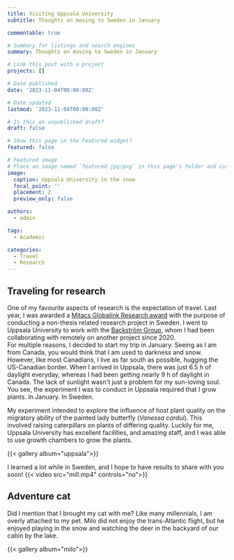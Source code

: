 ```yaml
---
title: Visiting Uppsala University
subtitle: Thoughts on moving to Sweden in January

commentable: true

# Summary for listings and search engines
summary: Thoughts on moving to Sweden in January

# Link this post with a project
projects: []

# Date published
date: '2023-11-04T00:00:00Z'

# Date updated
lastmod: '2023-11-04T00:00:00Z'

# Is this an unpublished draft?
draft: false

# Show this page in the Featured widget?
featured: false

# Featured image
# Place an image named `featured.jpg/png` in this page's folder and customize its options here.
image:
  caption: Uppsala University in the snow
  focal_point: ''
  placement: 2
  preview_only: false

authors:
  - admin

tags:
  - Academic

categories:
  - Travel
  - Research
---
```



## Traveling for research

One of my favourite aspects of research is the expectation of travel. Last year, I was awarded a [Mitacs Globalink Research award](https://www.mitacs.ca/en/programs/globalink/globalink-research-award) with the purpose of conducting a non-thesis related research project in Sweden. I went to Uppsala University to work with the [Backström Group](https://www.ieg.uu.se/evolutionary-biology/backstrom/), whom I had been collaborating with remotely on another project since 2020.  
For multiple reasons, I decided to start my trip in January. Seeing as I am from Canada, you would think that I am used to darkness and snow. However, like most Canadians, I live as far south as possible, hugging the US-Canadian border. When I arrived in Uppsala, there was just 6.5 h of daylight everyday, whereas I had been getting nearly 9 h of daylight in Canada. The lack of sunlight wasn't just a problem for my sun-loving soul. You see, the experiment I was to conduct in Uppsala required that I grow plants. In January. In Sweden.

My experiment intended to explore the influence of host plant quality on the migratory ability of the painted lady butterfly (_Vanessa cardui_). This involved raising caterpillars on plants of differing quality. Luckily for me, Uppsala University has excellent facilities, and amazing staff, and I was able to use growth chambers to grow the plants.

{{< gallery album="uppsala">}}

I learned a lot while in Sweden, and I hope to have results to share with you soon!
{{< video src="mill.mp4" controls="no">}}

## Adventure cat

Did I mention that I brought my cat with me? Like many millennials, I am overly attached to my pet. Milo did not enjoy the trans-Atlantic flight, but he enjoyed playing in the snow and watching the deer in the backyard of our cabin by the lake.

{{< gallery album="milo">}}

